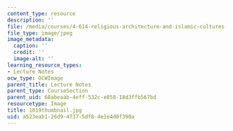 ```yaml
---
content_type: resource
description: ''
file: /media/courses/4-614-religious-architecture-and-islamic-cultures-fall-2002/a523eab126d947375df84e1e4d0f390a_1019thumbnail.jpg
file_type: image/jpeg
image_metadata:
  caption: ''
  credit: ''
  image-alt: ''
learning_resource_types:
- Lecture Notes
ocw_type: OCWImage
parent_title: Lecture Notes
parent_type: CourseSection
parent_uid: 68abeaab-4eff-532c-e858-18d3ffb567bd
resourcetype: Image
title: 1019thumbnail.jpg
uid: a523eab1-26d9-4737-5df8-4e1e4d0f390a
---
```

